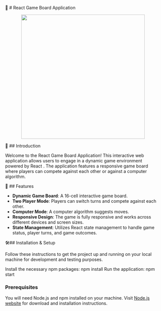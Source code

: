 🌟 # React Game Board Application

<div align="center">
    <img src="https://github.com/stav102/Color_Game/assets/141845252/7b8a1169-4a8f-4014-ade3-29ec5b54347e" width="400" height="400">
</div>

📄 ## Introduction

Welcome to the React Game Board Application! This interactive web application allows users to engage in a dynamic game environment powered by React . The application features a responsive game board where players can compete against each other or against a computer algorithm.

🧰 ## Features

- **Dynamic Game Board**: A 16-cell interactive game board.
- **Two Player Mode**: Players can switch turns and compete against each other.
- **Computer Mode**: A computer algorithm suggests moves.
- **Responsive Design**: The game is fully responsive and works across different devices and screen sizes.
- **State Management**: Utilizes React state management to handle game status, player turns, and game outcomes.

🛠️## Installation & Setup

Follow these instructions to get the project up and running on your local machine for development and testing purposes.

Install the necessary npm packages:    npm install
Run the application:    npm start

### Prerequisites

You will need Node.js and npm installed on your machine. Visit [Node.js website](https://nodejs.org/) for download and installation instructions.
